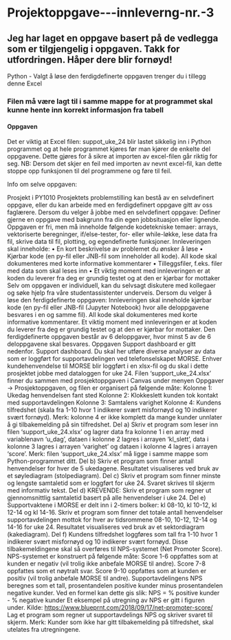 # Projektoppgave---innleverng-nr.-3

## Jeg har laget en oppgave basert på de vedlegga som er tilgjengelig i oppgaven. Takk for utfordringen. Håper dere blir fornøyd!
Python - Valgt å løse den ferdigdefinerte oppgaven trenger du i tillegg denne Excel
### Filen må være lagt til i samme mappe for at programmet skal kunne hente inn korrekt informasjon fra tabell 

#### Oppgaven
Det er viktig at Excel filen: suppot_uke_24 blir lastet sikkelig inn i Python programmet og at hele programmet kjøres før man kjører de enkelte del oppgavene. 
Dette gjøres for å sikre at importen av excel-filen går riktig for seg. 
NB: Dersom det skjer en feil med importen av nevnt excel-fil, kan dette stoppe opp funksjonen til del programmene og føre til feil. 


Info om selve oppgaven: 

Prosjekt i PY1010
Prosjektets problemstilling kan bestå av en selvdefinert oppgave, eller du kan arbeide med
en ferdigdefinert oppgave gitt av oss faglærere.
Dersom du velger å jobbe med en selvdefinert oppgave:
Definer gjerne en oppgave med bakgrunn fra din egen jobbsituasjon eller lignende.
Oppgaven er fri, men må inneholde følgende kodetekniske temaer: arrays, vektoriserte
beregninger, if/else-tester, for- eller while-løkke, lese data fra fil, skrive data til fil, plotting,
og egendefinerte funksjoner. Innleveringen skal inneholde:
• En kort beskrivelse av problemet du ønsker å løse
• Kjørbar kode (en py-fil eller JNB-fil som inneholder all kode). All kode skal
dokumenteres med korte informative kommentarer
• Tilleggsfiler, f.eks. filer med data som skal leses inn
• Et viktig moment med innleveringen er at koden du leverer fra deg er grundig testet
og at den er kjørbar for mottaker
Selv om oppgaven er individuell, kan du selvsagt diskutere med kollegaer og søke hjelp fra
våre studentassistenter underveis.
Dersom du velger å løse den ferdigdefinerte oppgaven:
Innleveringen skal inneholde kjørbar kode (en py-fil eller JNB-fil (Jupyter Notebook) hvor alle
deloppgavene besvares i en og samme fil). All kode skal dokumenteres med korte
informative kommentarer. Et viktig moment med innleveringen er at koden du leverer fra
deg er grundig testet og at den er kjørbar for mottaker.
Den ferdigdefinerte oppgaven består av 6 deloppgaver, hvor minst 5 av de 6 deloppgavene
skal besvares. Oppgaven Support dashboard er gitt nedenfor.
Support dashboard.
Du skal her utføre diverse analyser av data som er loggført for supportavdelingen ved
telefonselskapet MORSE. Enhver kundehenvendelse til MORSE blir loggført i en xlsx-fil og du
skal i dette prosjektet jobbe med dataloggen for uke 24. Filen ‘support_uke_24.xlsx’ finner
du sammen med prosjektoppgaven i Canvas under menyen Oppgaver -> Prosjektoppgaven,
og filen er organisert på følgende måte:
Kolonne 1: Ukedag henvendelsen fant sted
Kolonne 2: Klokkeslett kunden tok kontakt med supportavdelingen
Kolonne 3: Samtalens varighet
Kolonne 4: Kundens tilfredshet (skala fra 1-10 hvor 1 indikerer svært misfornøyd og 10
indikerer svært fornøyd).
Merk: kolonne 4 er ikke komplett da mange kunder unnlater å gi tilbakemelding på sin
tilfredshet.
Del a) Skriv et program som leser inn filen ‘support_uke_24.xlsx’ og lagrer data fra kolonne 1
i en array med variablenavn ‘u_dag’, dataen i kolonne 2 lagres i arrayen ‘kl_slett’, data i
kolonne 3 lagres i arrayen ‘varighet’ og dataen i kolonne 4 lagres i arrayen ‘score’. Merk:
filen ‘support_uke_24.xlsx’ må ligge i samme mappe som Python-programmet ditt.
Del b) Skriv et program som finner antall henvendelser for hver de 5 ukedagene. Resultatet
visualiseres ved bruk av et søylediagram (stolpediagram).
Del c) Skriv et program som finner minste og lengste samtaletid som er loggført for uke 24.
Svaret skrives til skjerm med informativ tekst.
Del d) KREVENDE: Skriv et program som regner ut gjennomsnittlig samtaletid basert på alle
henvendelser i uke 24.
Del e) Supportvaktene i MORSE er delt inn i 2-timers bolker: kl 08-10, kl 10-12, kl 12-14 og kl
14-16. Skriv et program som finner det totale antall henvendelser supportavdelingen mottok
for hver av tidsrommene 08-10, 10-12, 12-14 og 14-16 for uke 24. Resultatet visualiseres ved
bruk av et sektordiagram (kakediagram).
Del f) Kundens tilfredshet loggføres som tall fra 1-10 hvor 1 indikerer svært misfornøyd og
10 indikerer svært fornøyd. Disse tilbakemeldingene skal så overføres til NPS-systemet (Net
Promoter Score).
NPS-systemet er konstruert på følgende måte:
Score 1-6 oppfattes som at kunden er negativ (vil trolig ikke anbefale MORSE til andre).
Score 7-8 oppfattes som et nøytralt svar.
Score 9-10 oppfattes som at kunden er positiv (vil trolig anbefale MORSE til andre).
Supportavdelingens NPS beregnes som et tall, prosentandelen positive kunder minus
prosentandelen negative kunder. Ved en formel kan dette gis slik:
NPS = % positive kunder - % negative kunder
Et eksempel på utregning av NPS er gitt i figuren under.
Kilde: https://www.blueprnt.com/2018/09/17/net-promoter-score/
Lag et program som regner ut supportavdelings NPS og skriver svaret til skjerm. Merk:
Kunder som ikke har gitt tilbakemelding på tilfredshet, skal utelates fra utregningene.
